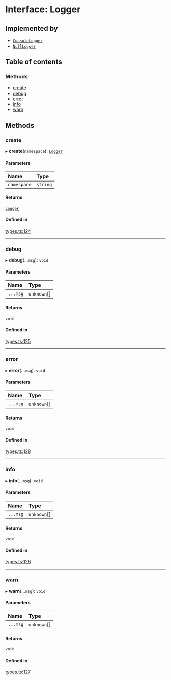 # Interface: Logger

## Implemented by

- [`ConsoleLogger`](../wiki/ConsoleLogger)
- [`NullLogger`](../wiki/NullLogger)

## Table of contents

### Methods

- [create](../wiki/Logger#create)
- [debug](../wiki/Logger#debug)
- [error](../wiki/Logger#error)
- [info](../wiki/Logger#info)
- [warn](../wiki/Logger#warn)

## Methods

### create

▸ **create**(`namespace`): [`Logger`](../wiki/Logger)

#### Parameters

| Name | Type |
| :------ | :------ |
| `namespace` | `string` |

#### Returns

[`Logger`](../wiki/Logger)

#### Defined in

[types.ts:124](https://github.com/mango-run/mango-run-core/blob/a90ccad/src/types.ts#L124)

___

### debug

▸ **debug**(...`msg`): `void`

#### Parameters

| Name | Type |
| :------ | :------ |
| `...msg` | `unknown`[] |

#### Returns

`void`

#### Defined in

[types.ts:125](https://github.com/mango-run/mango-run-core/blob/a90ccad/src/types.ts#L125)

___

### error

▸ **error**(...`msg`): `void`

#### Parameters

| Name | Type |
| :------ | :------ |
| `...msg` | `unknown`[] |

#### Returns

`void`

#### Defined in

[types.ts:128](https://github.com/mango-run/mango-run-core/blob/a90ccad/src/types.ts#L128)

___

### info

▸ **info**(...`msg`): `void`

#### Parameters

| Name | Type |
| :------ | :------ |
| `...msg` | `unknown`[] |

#### Returns

`void`

#### Defined in

[types.ts:126](https://github.com/mango-run/mango-run-core/blob/a90ccad/src/types.ts#L126)

___

### warn

▸ **warn**(...`msg`): `void`

#### Parameters

| Name | Type |
| :------ | :------ |
| `...msg` | `unknown`[] |

#### Returns

`void`

#### Defined in

[types.ts:127](https://github.com/mango-run/mango-run-core/blob/a90ccad/src/types.ts#L127)
